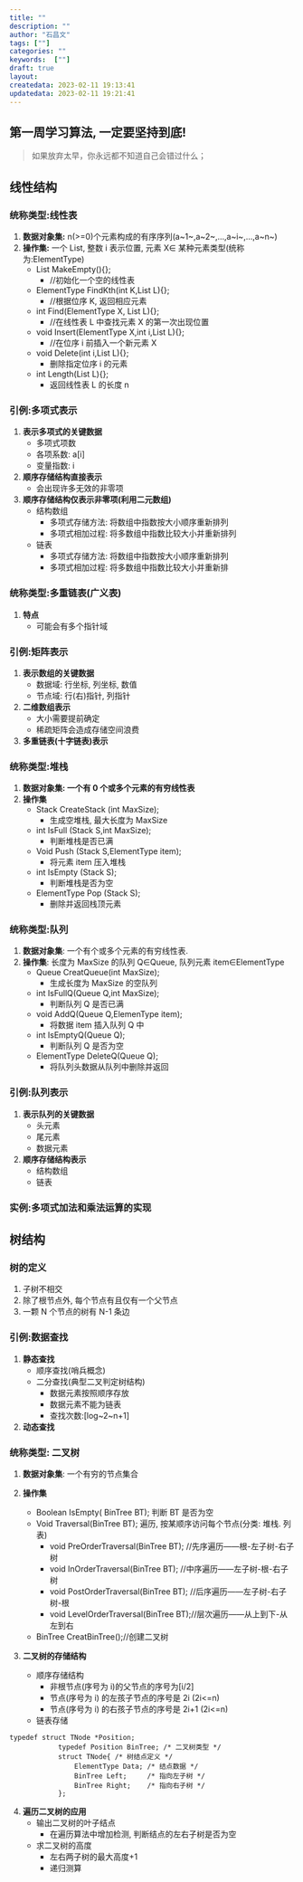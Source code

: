```yaml
---
title: ""
description: ""
author: "石昌文"
tags: [""]
categories: ""
keywords:  [""]
draft: true
layout: 
createdata: 2023-02-11 19:13:41
updatedata: 2023-02-11 19:21:41
---
```


## 第一周学习算法, 一定要坚持到底!

> 如果放弃太早，你永远都不知道自己会错过什么；

## 线性结构

### 统称类型:线性表

1. **数据对象集:** n(>=0)个元素构成的有序序列(a~1~,a~2~,…,a~i~,…,a~n~)
2. **操作集:** 一个 List, 整数 i 表示位置, 元素 X∈ 某种元素类型(统称为:ElementType)
	- List MakeEmpty(){};
		- //初始化一个空的线性表
	- ElementType FindKth(int K,List L){};
		- //根据位序 K, 返回相应元素
	- int Find(ElementType X, List L){};
		- //在线性表 L 中查找元素 X 的第一次出现位置
	- void Insert(ElementType X,int i,List L){};
		- //在位序 i 前插入一个新元素 X
	- void Delete(int i,List L){};
		- 删除指定位序 i 的元素
	- int Length(List L){};
		- 返回线性表 L 的长度 n

### 引例:多项式表示

1. **表示多项式的关键数据**
	- 多项式项数
	- 各项系数: a[i]
	- 变量指数: i
2. **顺序存储结构直接表示**
    - 会出现许多无效的非零项
3. **顺序存储结构仅表示非零项(利用二元数组)**
	- 结构数组
		- 多项式存储方法: 将数组中指数按大小顺序重新排列
		- 多项式相加过程: 将多数组中指数比较大小并重新排列
	- 链表
		- 多项式存储方法: 将数组中指数按大小顺序重新排列
		- 多项式相加过程: 将多数组中指数比较大小并重新排

### 统称类型:多重链表(广义表)

1. **特点**
	- 可能会有多个指针域

### 引例:矩阵表示

1. **表示数组的关键数据**
	- 数据域: 行坐标, 列坐标, 数值
	- 节点域: 行(右)指针, 列指针
2. **二维数组表示**
	- 大小需要提前确定
	- 稀疏矩阵会造成存储空间浪费
3. **多重链表(十字链表)表示**

### 统称类型:堆栈

1. **数据对象集: 一个有 0 个或多个元素的有穷线性表**
2. **操作集**
	- Stack CreateStack (int MaxSize);
		- 生成空堆栈, 最大长度为 MaxSize
	- int IsFull (Stack S,int MaxSize);
		- 判断堆栈是否已满
	- Void Push (Stack S,ElementType item);
		- 将元素 item 压入堆栈
	- int IsEmpty (Stack S);
		- 判断堆栈是否为空
	- ElementType Pop (Stack S);
		- 删除并返回栈顶元素

### 统称类型:队列

1. **数据对象集**: 一个有个或多个元素的有穷线性表.
2. **操作集**: 长度为 MaxSize 的队列 Q∈Queue, 队列元素 item∈ElementType
	- Queue CreatQueue(int MaxSize);
		- 生成长度为 MaxSize 的空队列
	- int IsFullQ(Queue Q,int MaxSize);
		- 判断队列 Q 是否已满
	- void AddQ(Queue Q,ElemenType item);
		- 将数据 item 插入队列 Q 中
	- int IsEmptyQ(Queue Q);
		- 判断队列 Q 是否为空
	- ElementType DeleteQ(Queue Q);
		- 将队列头数据从队列中删除并返回

### 引例:队列表示

1. **表示队列的关键数据**
	- 头元素
	- 尾元素
	- 数据元素
2. **顺序存储结构表示**
	- 结构数组
	- 链表

### 实例:多项式加法和乘法运算的实现

## 树结构

### 树的定义

1. 子树不相交
2. 除了根节点外, 每个节点有且仅有一个父节点
3. 一颗 N 个节点的树有 N-1 条边

### 引例:数据查找

1. **静态查找**
	- 顺序查找(哨兵概念)
	- 二分查找(典型二叉判定树结构)
		- 数据元素按照顺序存放
		- 数据元素不能为链表
		- 查找次数:[log~2~n+1]
2. **动态查找**

### 统称类型: 二叉树

1. **数据对象集**: 一个有穷的节点集合
2. **操作集**
	- Boolean IsEmpty( BinTree BT); 判断 BT 是否为空
	- Void Traversal(BinTree BT); 遍历, 按某顺序访问每个节点(分类: 堆栈. 列表)
		- void PreOrderTraversal(BinTree BT); //先序遍历——根-左子树-右子树
		- void InOrderTraversal(BinTree BT); //中序遍历——左子树-根-右子树
		- void PostOrderTraversal(BinTree BT); //后序遍历——左子树-右子树-根
		- void LevelOrderTraversal(BinTree BT);//层次遍历——从上到下-从左到右
	- BinTree CreatBinTree();//创建二叉树
3. **二叉树的存储结构**
    
	- 顺序存储结构
		- 非根节点(序号为 i)的父节点的序号为[i/2]
		- 节点(序号为 i) 的左孩子节点的序号是 2i (2i<=n)
		- 节点(序号为 i) 的右孩子节点的序号是 2i+1 (2i<=n)
	- 链表存储

```
typedef struct TNode *Position;  
            typedef Position BinTree; /* 二叉树类型 */  
            struct TNode{ /* 树结点定义 */  
                ElementType Data; /* 结点数据 */  
                BinTree Left;     /* 指向左子树 */  
                BinTree Right;    /* 指向右子树 */  
            };  
```

4. **遍历二叉树的应用**
	- 输出二叉树的叶子结点
		- 在遍历算法中增加检测, 判断结点的左右子树是否为空
	- 求二叉树的高度
		- 左右两子树的最大高度+1
		- 递归测算
